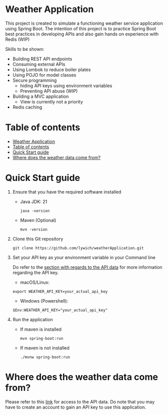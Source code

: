 # Weather Application

This project is created to simulate a functioning weather service application using Spring Boot. The intention of this project is to practice Spring Boot best practices in developing APIs and also gain hands on experience with Redis (WIP)

Skills to be shown: 
- Building REST API endpoints 
- Consuming external APIs
- Using Lombok to reduce boiler plates 
- Using POJO for model classes 
- Secure programming 
  - hiding API keys using environment variables
  - Preventing API abuse (WIP)
- Building a MVC application 
  - View is currently not a priority
- Redis caching

# Table of contents
- [Weather Application](#weather-application)
- [Table of contents](#table-of-contents)
- [Quick Start guide](#quick-start-guide)
- [Where does the weather data come from?](#where-does-the-weather-data-come-from)

# Quick Start guide 
1. Ensure that you have the required software installed

    - Java JDK: 21
        ```
        java -version
        ```
    - Maven (Optional)
        ```
        mvn -version
        ```

2. Clone this Git repository 
    
    ```
    git clone https://github.com/lywich/weatherApplication.git
    ```

3. Set your API key as your environment variable in your Command line

    Do refer to the [section with regards to the API data](#where-does-the-weather-data-come-from) for more information regarding the API key.
   
    - macOS/Linux:
    ```
    export WEATHER_API_KEY=your_actual_api_key
    ```

    - Windows (Powershell):
    ```
    $Env:WEATHER_API_KEY="your_actual_api_key"

    ```

4. Run the application 

    - If maven is installed
        ```
        mvn spring-boot:run
        ```
    - If maven is not installed
        ```
        ./mvnw spring-boot:run
        ```

# Where does the weather data come from?

Please refer to this [link](https://www.visualcrossing.com/weather-api/) for access to the API data. Do note that you may have to create an account to gain an API key to use this application. 
